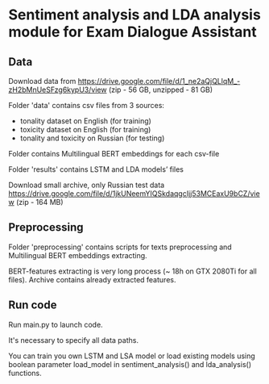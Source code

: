 # Sentiment analysis and LDA analysis module for Exam Dialogue Assistant

## Data
Download data from https://drive.google.com/file/d/1_ne2aQjQLlqM_-zH2bMnUeSFzg6kypU3/view (zip - 56 GB, unzipped - 81 GB) 

Folder 'data' contains csv files from 3 sources:
- tonality dataset on English (for training)
- toxicity dataset on English (for training)
- tonality and toxicity on Russian (for testing)

Folder contains Multilingual BERT embeddings for each csv-file

Folder 'results' contains LSTM and LDA models’ files

Download small archive, only Russian test data https://drive.google.com/file/d/1jkUNeemYIQSkdaqgcIjj53MCEaxU9bCZ/view (zip - 164 MB)

## Preprocessing
Folder 'preprocessing' contains scripts for texts preprocessing and Multilingual BERT embeddings extracting. 

BERT-features extracting is very long process (~ 18h on GTX 2080Ti for all files). Archive contains already extracted features.

## Run code
Run main.py to launch code.

It's necessary to specify all data paths. 

You can train you own LSTM and LSA model or load existing models using boolean parameter load_model in sentiment_analysis() and lda_analysis() functions. 
